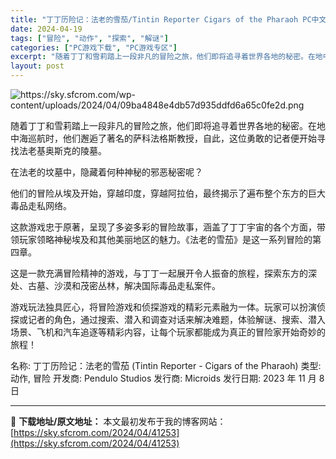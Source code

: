 ```yaml
---
title: "丁丁历险记：法老的雪茄/Tintin Reporter Cigars of the Pharaoh PC中文 34.68G"
date: 2024-04-19
tags: ["冒险", "动作", "探索", "解谜"]
categories: ["PC游戏下载", "PC游戏专区"]
excerpt: "随着丁丁和雪莉踏上一段非凡的冒险之旅，他们即将追寻着世界各地的秘密。在地中海巡航时，他们邂逅了著名的萨科法格斯教授，自此，这位勇敢的记者便开始寻找法老基奥斯克的陵墓。 在法老的坟墓中，隐藏着何种神秘的邪恶秘密呢？ 他们的冒险从埃及开始，穿越印度，穿越阿拉伯，最终揭示了遍布整个东方的巨大毒品走私网络。&hellip;"
layout: post
---
```


<img class="transparent aligncenter" src="https://sky.sfcrom.com/wp-content/uploads/2024/04/09ba4848e4db57d935ddfd6a65c0fe2d.png" alt="https://sky.sfcrom.com/wp-content/uploads/2024/04/09ba4848e4db57d935ddfd6a65c0fe2d.png" />

随着丁丁和雪莉踏上一段非凡的冒险之旅，他们即将追寻着世界各地的秘密。在地中海巡航时，他们邂逅了著名的萨科法格斯教授，自此，这位勇敢的记者便开始寻找法老基奥斯克的陵墓。

在法老的坟墓中，隐藏着何种神秘的邪恶秘密呢？

他们的冒险从埃及开始，穿越印度，穿越阿拉伯，最终揭示了遍布整个东方的巨大毒品走私网络。

这款游戏忠于原著，呈现了多姿多彩的冒险故事，涵盖了丁丁宇宙的各个方面，带领玩家领略神秘埃及和其他美丽地区的魅力。《法老的雪茄》是这一系列冒险的第四章。

这是一款充满冒险精神的游戏，与丁丁一起展开令人振奋的旅程，探索东方的深处、古墓、沙漠和茂密丛林，解决国际毒品走私案件。

游戏玩法独具匠心，将冒险游戏和侦探游戏的精彩元素融为一体。玩家可以扮演侦探或记者的角色，通过搜索、潜入和调查对话来解决难题，体验解谜、搜索、潜入场景、飞机和汽车追逐等精彩内容，让每个玩家都能成为真正的冒险家开始奇妙的旅程！

名称: 丁丁历险记：法老的雪茄 (Tintin Reporter - Cigars of the Pharaoh)
类型: 动作, 冒险
开发商: Pendulo Studios
发行商: Microids
发行日期: 2023 年 11 月 8 日

---
📖 **下载地址/原文地址：** 本文最初发布于我的博客网站：[https://sky.sfcrom.com/2024/04/41253](https://sky.sfcrom.com/2024/04/41253)
